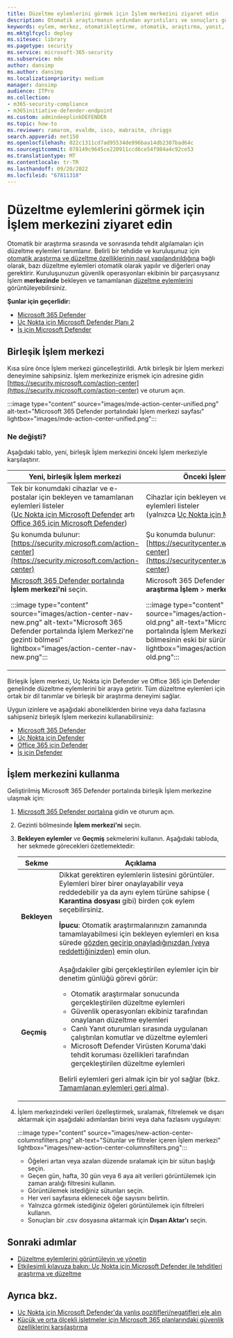 ```yaml
---
title: Düzeltme eylemlerini görmek için İşlem merkezini ziyaret edin
description: Otomatik araştırmanın ardından ayrıntıları ve sonuçları görüntülemek için işlem merkezini kullanma
keywords: eylem, merkez, otomatikleştirme, otomatik, araştırma, yanıt, düzeltme
ms.mktglfcycl: deploy
ms.sitesec: library
ms.pagetype: security
ms.service: microsoft-365-security
ms.subservice: mde
author: dansimp
ms.author: dansimp
ms.localizationpriority: medium
manager: dansimp
audience: ITPro
ms.collection:
- m365-security-compliance
- m365initiative-defender-endpoint
ms.custom: admindeeplinkDEFENDER
ms.topic: how-to
ms.reviewer: ramarom, evaldm, isco, mabraitm, chriggs
search.appverid: met150
ms.openlocfilehash: 022c1311cd7ad95534de996baa14db2307bad64c
ms.sourcegitcommit: 078149c9645ce220911ccd6ce54f984a4c92ce53
ms.translationtype: MT
ms.contentlocale: tr-TR
ms.lasthandoff: 09/20/2022
ms.locfileid: "67811318"
---
```

# <a name="visit-the-action-center-to-see-remediation-actions"></a>Düzeltme eylemlerini görmek için İşlem merkezini ziyaret edin

Otomatik bir araştırma sırasında ve sonrasında tehdit algılamaları için düzeltme eylemleri tanımlanır. Belirli bir tehdide ve kuruluşunuz için [otomatik araştırma ve düzeltme özelliklerinin nasıl yapılandırıldığına](configure-automated-investigations-remediation.md) bağlı olarak, bazı düzeltme eylemleri otomatik olarak yapılır ve diğerleri onay gerektirir. Kuruluşunuzun güvenlik operasyonları ekibinin bir parçasıysanız İşlem **merkezinde** bekleyen ve tamamlanan [düzeltme eylemlerini](manage-auto-investigation.md#remediation-actions) görüntüleyebilirsiniz.

**Şunlar için geçerlidir:**
- [Microsoft 365 Defender](https://go.microsoft.com/fwlink/?linkid=2118804)
- [Uç Nokta için Microsoft Defender Planı 2](https://go.microsoft.com/fwlink/p/?linkid=2154037)
- [İş için Microsoft Defender](../defender-business/mdb-overview.md)

## <a name="the-unified-action-center"></a>Birleşik İşlem merkezi

Kısa süre önce İşlem merkezi güncelleştirildi. Artık birleşik bir İşlem merkezi deneyimine sahipsiniz. İşlem merkezinize erişmek için adresine gidin [https://security.microsoft.com/action-center](https://security.microsoft.com/action-center) ve oturum açın.

:::image type="content" source="images/mde-action-center-unified.png" alt-text="Microsoft 365 Defender portalındaki İşlem merkezi sayfası" lightbox="images/mde-action-center-unified.png":::

### <a name="whats-changed"></a>Ne değişti?

Aşağıdaki tablo, yeni, birleşik İşlem merkezini önceki İşlem merkeziyle karşılaştırır.

|Yeni, birleşik İşlem merkezi  |Önceki İşlem merkezi  |
|---------|---------|
|Tek bir konumdaki cihazlar ve e-postalar için bekleyen ve tamamlanan eylemleri listeler <br/>([Uç Nokta için Microsoft Defender](microsoft-defender-endpoint.md) artı [Office 365 için Microsoft Defender](/microsoft-365/security/office-365-security/office-365-atp))|Cihazlar için bekleyen ve tamamlanan eylemleri listeler <br/> (yalnızca [Uç Nokta için Microsoft Defender](microsoft-defender-endpoint.md))   |
|Şu konumda bulunur:<br/>[https://security.microsoft.com/action-center](https://security.microsoft.com/action-center)         |Şu konumda bulunur:<br/>[https://securitycenter.windows.com/action-center](https://securitycenter.windows.com/action-center)     |
| <a href="https://go.microsoft.com/fwlink/p/?linkid=2077139" target="_blank">Microsoft 365 Defender portalında</a> **İşlem merkezi'ni** seçin. <p>:::image type="content" source="images/action-center-nav-new.png" alt-text="Microsoft 365 Defender portalında İşlem Merkezi'ne gezinti bölmesi" lightbox="images/action-center-nav-new.png"::: | Microsoft 365 Defender portalında **Otomatik araştırma İşlem** > **merkezi'ni** seçin. <p>:::image type="content" source="images/action-center-nav-old.png" alt-text="Microsoft 365 Defender portalında İşlem Merkezi'ne gezinti bölmesinin eski bir sürümü" lightbox="images/action-center-nav-old.png":::  |

Birleşik İşlem merkezi, Uç Nokta için Defender ve Office 365 için Defender genelinde düzeltme eylemlerini bir araya getirir. Tüm düzeltme eylemleri için ortak bir dil tanımlar ve birleşik bir araştırma deneyimi sağlar.

Uygun izinlere ve aşağıdaki aboneliklerden birine veya daha fazlasına sahipseniz birleşik İşlem merkezini kullanabilirsiniz:

- [Microsoft 365 Defender](/microsoft-365/security/mtp/microsoft-threat-protection)
- [Uç Nokta için Defender](microsoft-defender-endpoint.md)
- [Office 365 için Defender](/microsoft-365/security/office-365-security/office-365-atp)
- [İş için Defender](../defender-business/mdb-overview.md)

## <a name="using-the-action-center"></a>İşlem merkezini kullanma

Geliştirilmiş Microsoft 365 Defender portalında birleşik İşlem merkezine ulaşmak için:

1. <a href="https://go.microsoft.com/fwlink/p/?linkid=2077139" target="_blank">Microsoft 365 Defender portalına</a> gidin ve oturum açın.

2. Gezinti bölmesinde **İşlem merkezi'ni** seçin.

3. **Bekleyen eylemler** ve **Geçmiş** sekmelerini kullanın. Aşağıdaki tabloda, her sekmede görecekleri özetlemektedir:

   |Sekme|Açıklama|
   |---|---|
   |**Bekleyen**|Dikkat gerektiren eylemlerin listesini görüntüler. Eylemleri birer birer onaylayabilir veya reddedebilir ya da aynı eylem türüne sahipse ( **Karantina dosyası** gibi) birden çok eylem seçebilirsiniz. <p> **İpucu**: Otomatik araştırmalarınızın zamanında tamamlayabilmesi için bekleyen eylemleri en kısa sürede [gözden geçirip onayladığınızdan (veya reddettiğinizden)](manage-auto-investigation.md) emin olun.|
   |**Geçmiş**|Aşağıdakiler gibi gerçekleştirilen eylemler için bir denetim günlüğü görevi görür: <ul><li>Otomatik araştırmalar sonucunda gerçekleştirilen düzeltme eylemleri</li><li>Güvenlik operasyonları ekibiniz tarafından onaylanan düzeltme eylemleri</li><li>Canlı Yanıt oturumları sırasında uygulanan çalıştırılan komutlar ve düzeltme eylemleri</li><li>Microsoft Defender Virüsten Koruma'daki tehdit koruması özellikleri tarafından gerçekleştirilen düzeltme eylemleri</li></ul> <p> Belirli eylemleri geri almak için bir yol sağlar (bkz. [Tamamlanan eylemleri geri alma](manage-auto-investigation.md#undo-completed-actions)).|

4. İşlem merkezindeki verileri özelleştirmek, sıralamak, filtrelemek ve dışarı aktarmak için aşağıdaki adımlardan birini veya daha fazlasını uygulayın:

   :::image type="content" source="images/new-action-center-columnsfilters.png" alt-text="Sütunlar ve filtreler içeren İşlem merkezi" lightbox="images/new-action-center-columnsfilters.png":::

   - Öğeleri artan veya azalan düzende sıralamak için bir sütun başlığı seçin.
   - Geçen gün, hafta, 30 gün veya 6 aya ait verileri görüntülemek için zaman aralığı filtresini kullanın.
   - Görüntülemek istediğiniz sütunları seçin.
   - Her veri sayfasına eklenecek öğe sayısını belirtin.
   - Yalnızca görmek istediğiniz öğeleri görüntülemek için filtreleri kullanın.
   - Sonuçları bir .csv dosyasına aktarmak için **Dışarı Aktar'ı** seçin.

## <a name="next-steps"></a>Sonraki adımlar

- [Düzeltme eylemlerini görüntüleyin ve yönetin](manage-auto-investigation.md)
- [Etkileşimli kılavuza bakın: Uç Nokta için Microsoft Defender ile tehditleri araştırma ve düzeltme](https://aka.ms/MDATP-IR-Interactive-Guide)

## <a name="see-also"></a>Ayrıca bkz.

- [Uç Nokta için Microsoft Defender'da yanlış pozitifleri/negatifleri ele alın](defender-endpoint-false-positives-negatives.md)
- [Küçük ve orta ölçekli işletmeler için Microsoft 365 planlarındaki güvenlik özelliklerini karşılaştırma](../defender-business/compare-mdb-m365-plans.md)
